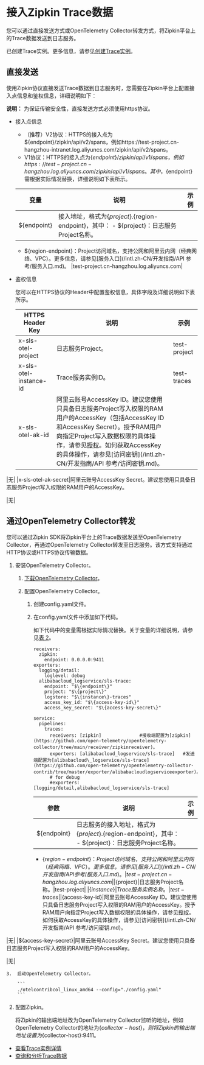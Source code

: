 # 接入Zipkin Trace数据

您可以通过直接发送方式或OpenTelemetry Collector转发方式，将Zipkin平台上的Trace数据发送到日志服务。

已创建Trace实例。更多信息，请参见[创建Trace实例]()。

## 直接发送

使用Zipkin协议直接发送Trace数据到日志服务时，您需要在Zipkin平台上配置接入点信息和鉴权信息，详细说明如下：

**说明：** 为保证传输安全性，直接发送方式必须使用https协议。

-   接入点信息

    -   （推荐）V2协议：HTTPS的接入点为$\{endpoint\}/zipkin/api/v2/spans，例如https://test-project.cn-hangzhou-intranet.log.aliyuncs.com/zipkin/api/v2/spans。
    -   V1协议：HTTPS的接入点为$\{endpoint\}/zipkin/api/v1/spans，例如https://test-project.cn-hangzhou.log.aliyuncs.com/zipkin/api/v1/spans。
    其中，$\{endpoint\}需根据实际情况替换，详细说明如下表所示。

    |变量|说明|示例|
    |--|--|--|
    |$\{endpoint\}|接入地址，格式为$\{project\}.$\{region-endpoint\}，其中：    -   $\{project\}：日志服务Project名称。
    -   $\{region-endpoint\}：Project访问域名，支持公网和阿里云内网（经典网络、VPC）。更多信息，请参见[服务入口](/intl.zh-CN/开发指南/API 参考/服务入口.md)。
|test-project.cn-hangzhou.log.aliyuncs.com|

-   鉴权信息

    您可以在HTTPS协议的Header中配置鉴权信息，具体字段及详细说明如下表所示。

    |HTTPS Header Key|说明|示例|
    |----------------|--|--|
    |x-sls-otel-project|日志服务Project。|test-project|
    |x-sls-otel-instance-id|Trace服务实例ID。|test-traces|
    |x-sls-otel-ak-id|阿里云账号AccessKey ID。建议您使用只具备日志服务Project写入权限的RAM用户的AccessKey（包括AccessKey ID和AccessKey Secret）。授予RAM用户向指定Project写入数据权限的具体操作，请参见[授权](/intl.zh-CN/开发指南/访问控制RAM/RAM自定义授权场景.md)。如何获取AccessKey的具体操作，请参见[访问密钥](/intl.zh-CN/开发指南/API 参考/访问密钥.md)。

|无|
    |x-sls-otel-ak-secret|阿里云账号AccessKey Secret。建议您使用只具备日志服务Project写入权限的RAM用户的AccessKey。

|无|


## 通过OpenTelemetry Collector转发

您可以通过Zipkin SDK将Zipkin平台上的Trace数据发送至OpenTelemetry Collector，再通过OpenTelemetry Collector转发至日志服务。该方式支持通过HTTP协议或HTTPS协议传输数据。

1.  安装OpenTelemetry Collector。

    1.  [下载OpenTelemetry Collector](https://github.com/open-telemetry/opentelemetry-collector-contrib/releases)。

    2.  配置OpenTelemetry Collector。

        1.  创建config.yaml文件。
        2.  在config.yaml文件中添加如下代码。

            如下代码中的变量需根据实际情况替换。关于变量的详细说明，请参见[表 2](#table_ett_bwh_tl4)。

            ```
            receivers:
              zipkin:
                endpoint: 0.0.0.0:9411
            exporters:
              logging/detail:
                loglevel: debug
              alibabacloud_logservice/sls-trace:
                endpoint: "$\{endpoint\}"
                project: "$\{project\}"
                logstore: "$\{instance\}-traces"
                access_key_id: "$\{access-key-id\}"
                access_key_secret: "$\{access-key-secret\}"
            
            service:
              pipelines:
                traces:
                  receivers: [zipkin]              #接收端配置为[zipkin](https://github.com/open-telemetry/opentelemetry-collector/tree/main/receiver/zipkinreceiver)。
                  exporters: [alibabacloud_logservice/sls-trace]   #发送端配置为[alibabacloud\_logservice/sls-trace](https://github.com/open-telemetry/opentelemetry-collector-contrib/tree/master/exporter/alibabacloudlogserviceexporter)。
                  # for debug
                  #exporters: [logging/detail,alibabacloud_logservice/sls-trace]
            ```

            |参数|说明|示例|
            |--|--|--|
            |$\{endpoint\}|日志服务的接入地址，格式为$\{project\}.$\{region-endpoint\}，其中：            -   $\{project\}：日志服务Project名称。
            -   $\{region-endpoint\}：Project访问域名，支持公网和阿里云内网（经典网络、VPC）。更多信息，请参见[服务入口](/intl.zh-CN/开发指南/API 参考/服务入口.md)。
|test-project.cn-hangzhou.log.aliyuncs.com|
            |$\{project\}|日志服务Project名称。|test-project|
            |$\{instance\}|Trace服务实例名称。|test-traces|
            |$\{access-key-id\}|阿里云账号AccessKey ID。建议您使用只具备日志服务Project写入权限的RAM用户的AccessKey。授予RAM用户向指定Project写入数据权限的具体操作，请参见[授权](/intl.zh-CN/开发指南/访问控制RAM/RAM自定义授权场景.md)。如何获取AccessKey的具体操作，请参见[访问密钥](/intl.zh-CN/开发指南/API 参考/访问密钥.md)。

|无|
            |$\{access-key-secret\}|阿里云账号AccessKey Secret。建议您使用只具备日志服务Project写入权限的RAM用户的AccessKey。

|无|

    3.  启动OpenTelemetry Collector。

        ```
        ./otelcontribcol_linux_amd64 --config="./config.yaml"
        ```

2.  配置Zipkin。

    将Zipkin的输出端地址改为OpenTelemetry Collector监听的地址，例如OpenTelemetry Collector的地址为$\{collector-host\}，则将Zipkin的输出端地址设置为$\{collector-host\}:9411。


-   [查看Trace实例详情]()
-   [查询和分析Trace数据]()


